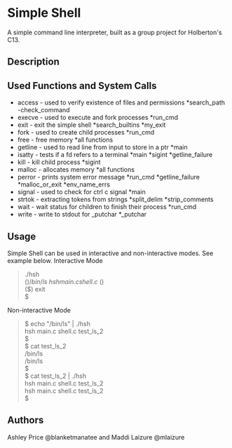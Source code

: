 # Simple Shell
A simple command line interpreter, built as a group project for Holberton's
C13.

## Description

## Used Functions and System Calls
* access - used to verify existence of files and permissions
  *search_path
  -check_command
* execve - used to execute and fork processes
  *run_cmd
* exit - exit the simple shell
  *search_builtins
  *my_exit
* fork - used to create child processes
  *run_cmd
* free - free memory
  *all functions
* getline - used to read line from input to store in a ptr
  *main
* isatty - tests if a fd refers to a terminal
  *main
  *sigint
  *getline_failure
* kill - kill child process
  *sigint
* malloc - allocates memory
  *all functions
* perror - prints system error message
  *run_cmd
  *getline_failure
  *malloc_or_exit
  *env_name_errs
* signal - used to check for ctrl c signal
  *main
* strtok - extracting tokens from strings
  *split_delim
  *strip_comments
* wait - wait status for children to finish their process
  *run_cmd
* write - write to stdout for _putchar
  *_putchar
## Usage
Simple Shell can be used in interactive and non-interactive modes. See example below.
Interactive Mode

>./hsh\
($) /bin/ls\
hsh main.c shell.c\
($)\
($) exit\
$

Non-interactive Mode
>$ echo "/bin/ls" | ./hsh\
hsh main.c shell.c test_ls_2\
$\
$ cat test_ls_2\
/bin/ls\
/bin/ls\
$\
$ cat test_ls_2 | ./hsh\
hsh main.c shell.c test_ls_2\
hsh main.c shell.c test_ls_2\
$


## Authors
Ashley Price @blanketmanatee and Maddi Laizure @mlaizure
